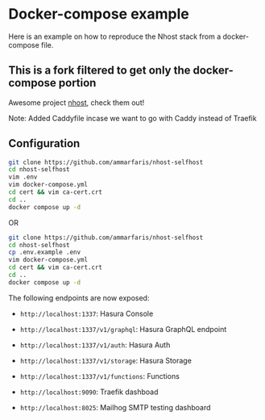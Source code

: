 # Docker-compose example

Here is an example on how to reproduce the Nhost stack from a docker-compose file.

## This is a fork filtered to get only the docker-compose portion

Awesome project [nhost](https://nhost.io/), check them out!

Note: Added Caddyfile incase we want to go with Caddy instead of Traefik

## Configuration

```sh
git clone https://github.com/ammarfaris/nhost-selfhost
cd nhost-selfhost
vim .env
vim docker-compose.yml
cd cert && vim ca-cert.crt
cd ..
docker compose up -d
```

OR

```sh
git clone https://github.com/ammarfaris/nhost-selfhost
cd nhost-selfhost
cp .env.example .env
vim docker-compose.yml
cd cert && vim ca-cert.crt
cd ..
docker compose up -d
```

The following endpoints are now exposed:

- `http://localhost:1337`: Hasura Console
- `http://localhost:1337/v1/graphql`: Hasura GraphQL endpoint
- `http://localhost:1337/v1/auth`: Hasura Auth
- `http://localhost:1337/v1/storage`: Hasura Storage
- `http://localhost:1337/v1/functions`: Functions

- `http://localhost:9090`: Traefik dashboad
- `http://localhost:8025`: Mailhog SMTP testing dashboard

